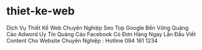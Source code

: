 # thiet-ke-web
Dịch Vụ Thiết Kế Web Chuyên Nghiệp Seo Top Google Bền Vững Quảng Cáo Adword Uy Tín Quảng Cáo Facebook Có Đơn Hàng Ngay Lần Đầu Viết Content Cho Website Chuyên Nghiệp : Hotline 094 161 1234

